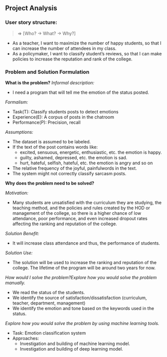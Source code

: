 ## Project Analysis
### User story structure:
> => [Who? -> What? -> Why?] 

* As a teacher, I want to maximize the number of happy students, so that I can increase the number of attendees in my class.
* As a policymaker, I want to classify student’s reviews, so that I can make policies to increase the reputation and rank of the college.

### Problem and Solution Formulation
**What is the problem?**
*Informal description:*
* I need a program that will tell me the emotion of the status posted.

*Formalism:* 
* Task(T): Classify students posts to detect emotions
* Experience(E): A corpus of posts in the chatroom
* Performance(P): Precision, recall

*Assumptions:*
* The dataset is assumed to be labeled.
* If the text of the post contains words like: 
    * excited, sensuous, energetic, enthusiastic, etc. the emotion is happy. 
    * guilty, ashamed, depressed, etc. the emotion is sad.
    * hurt, hateful, selfish, hateful, etc. the emotion is angry and so on
* The relative frequency of the joyful, painfulwords in the text.
* The system might not correctly classify sarcasm posts. 

**Why does the problem need to be solved?**

*Motivation:*
* Many students are unsatisfied with the curriculum they are studying, the teaching method, and the policies and rules created by the HOD or management of the college, so there is a higher chance of low attendance, poor performance, and even increased dropout rates affecting the ranking and reputation of the college. 

*Solution Benefit:*
* It will increase class attendance and thus, the performance of students.

*Solution Use:*
* The solution will be used to increase the ranking and reputation of the college. The lifetime of the program will be around two years for now. 


*How would I solve the problem?Explore how you would solve the problem manually.*
* We read the status of the students. 
* We identify the source of satisfaction/dissatisfaction (curriculum, teacher, department, management) 
* We identify the emotion and tone based on the keywords used in the status. 



*Explore how you would solve the problem by using machine learning tools.*
* Task: Emotion classification system
* Approaches:
    *  Investigation and building of machine learning model.
    *  Investigation and building of deep learning model.
